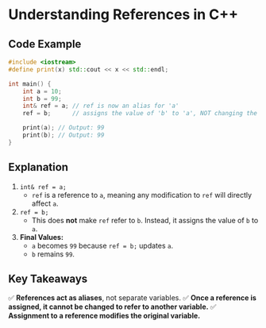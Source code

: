 # Understanding References in C++

## Code Example

```cpp
#include <iostream>
#define print(x) std::cout << x << std::endl;

int main() {
    int a = 10;
    int b = 99;
    int& ref = a; // ref is now an alias for 'a'
    ref = b;      // assigns the value of 'b' to 'a', NOT changing the reference

    print(a); // Output: 99
    print(b); // Output: 99
}
```

## Explanation
1. `int& ref = a;`
   - `ref` is a reference to `a`, meaning any modification to `ref` will directly affect `a`.
2. `ref = b;`
   - This does **not** make `ref` refer to `b`. Instead, it assigns the value of `b` to `a`.
3. **Final Values:**
   - `a` becomes `99` because `ref = b;` updates `a`.
   - `b` remains `99`.

## Key Takeaways
✅ **References act as aliases**, not separate variables.
✅ **Once a reference is assigned, it cannot be changed to refer to another variable.**
✅ **Assignment to a reference modifies the original variable.**